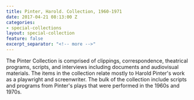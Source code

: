 ```yaml
---
title: Pinter, Harold. Collection, 1960-1971
date: 2017-04-21 08:13:00 Z
categories:
- special-collections
layout: special-collection
feature: false
excerpt_separator: "<!-- more -->"
---
```


The Pinter Collection is comprised of clippings, correspondence, theatrical programs, scripts, and interviews including documents and audiovisual materials. The items in the collection relate mostly to Harold Pinter's work as a playwright and screenwriter. The bulk of the collection include scripts and programs from Pinter's plays that were performed in the 1960s and 1970s.
<!-- more -->
